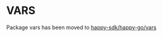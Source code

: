 # VARS

Package vars has been moved to [happy-sdk/happy-go/vars](https://github.com/happy-sdk/happy-go/tree/main/vars)